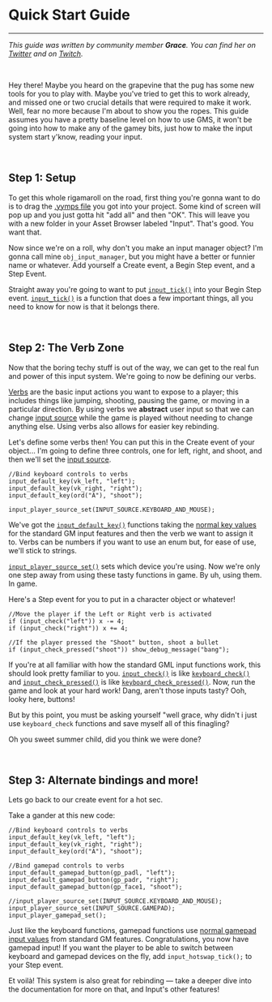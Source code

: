 # Quick Start Guide

---

*This guide was written by community member **Grace**. You can find her on [Twitter](https://twitter.com/gart_gh) and on [Twitch](https://www.twitch.tv/gart222).*

&nbsp;

Hey there! Maybe you heard on the grapevine that the pug has some new tools for you to play with.  Maybe you've tried to get this to work already, and missed one or two crucial details that were required to make it work.  Well, fear no more because I'm about to show you the ropes.  This guide assumes you have a pretty baseline level on how to use GMS, it won't be going into how to make any of the gamey bits, just how to make the input system start y'know, reading your input.

&nbsp;

## Step 1:  Setup

To get this whole rigamaroll on the road, first thing you're gonna want to do is to drag the [.yymps file](https://github.com/JujuAdams/Input/releases) you got into your project.  Some kind of screen will pop up and you just gotta hit "add all" and then "OK".  This will leave you with a new folder in your Asset Browser labeled "Input".  That's good.  You want that.

Now since we're on a roll, why don't you make an input manager object?  I'm gonna call mine `obj_input_manager`, but you might have a better or funnier name or whatever.  Add yourself a Create event, a Begin Step event, and a Step Event.

Straight away you're going to want to put [`input_tick()`](Functions-(System)#input_tick) into your Begin Step event.
[`input_tick()`](Functions-(System)#input_tick) is a function that does a few important things, all you need to know for now is that it belongs there.

&nbsp;

## Step 2: The Verb Zone

Now that the boring techy stuff is out of the way, we can get to the real fun and power of this input system.  We're going to now be defining our verbs.

[Verbs](Verbs-and-Alternate-Bindings) are the basic input actions you want to expose to a player; this includes things like jumping, shooting, pausing the game, or moving in a particular direction. By using verbs we **abstract** user input so that we can change [input source](Input-Sources) while the game is played without needing to change anything else. Using verbs also allows for easier key rebinding.

Let's define some verbs then! You can put this in the Create event of your object... I'm going to define three controls, one for left, right, and shoot, and then we'll set the [input source](Input-Sources).

```
//Bind keyboard controls to verbs
input_default_key(vk_left, "left");
input_default_key(vk_right, "right");
input_default_key(ord("A"), "shoot"); 

input_player_source_set(INPUT_SOURCE.KEYBOARD_AND_MOUSE);
```
We've got the [`input_default_key()`](Functions-(Default-Bindings)#input_default_keykey-verb-alternate) functions taking the [normal key values](https://manual.yoyogames.com/GameMaker_Language/GML_Reference/Game_Input/Keyboard_Input/Keyboard_Input.htm) for the standard GM input features and then the verb we want to assign it to. Verbs can be numbers if you want to use an enum but, for ease of use, we'll stick to strings.

[`input_player_source_set()`](Functions-(Players)#input_player_source_setsource-playerindex) sets which device you're using. Now we're only one step away from using these tasty functions in game. By uh, using them. In game.

Here's a Step event for you to put in a character object or whatever!

 ```
//Move the player if the Left or Right verb is activated
if (input_check("left")) x -= 4;
if (input_check("right")) x += 4;

//If the player pressed the "Shoot" button, shoot a bullet
if (input_check_pressed("shoot")) show_debug_message("bang");
```

If you're at all familiar with how the standard GML input functions work, this should look pretty familiar to you. [`input_check()`](Functions-(Checkers)#input_checkverb-playerindex-bufferduration) is like [`keyboard_check()`](https://docs2.yoyogames.com/source/_build/3_scripting/4_gml_reference/controls/keyboard%20input/keyboard_check.html) and [`input_check_pressed()`](Functions-(Checkers)#input_check_pressedverb-playerindex-bufferduration) is like [`keyboard_check_pressed()`](https://docs2.yoyogames.com/source/_build/3_scripting/4_gml_reference/controls/keyboard%20input/keyboard_check_pressed.html).
Now, run the game and look at your hard work! Dang, aren't those inputs tasty? Ooh, looky here, buttons!

But by this point, you must be asking yourself "well grace, why didn't i just use `keyboard_check` functions and save myself all of this finagling?

Oh you sweet summer child, did you think we were done?

&nbsp;

## Step 3: Alternate bindings and more!

Lets go back to our create event for a hot sec.

Take a gander at this new code:

```
//Bind keyboard controls to verbs
input_default_key(vk_left, "left");
input_default_key(vk_right, "right");
input_default_key(ord("A"), "shoot"); 

//Bind gamepad controls to verbs
input_default_gamepad_button(gp_padl, "left");
input_default_gamepad_button(gp_padr, "right");
input_default_gamepad_button(gp_face1, "shoot");

//input_player_source_set(INPUT_SOURCE.KEYBOARD_AND_MOUSE);
input_player_source_set(INPUT_SOURCE.GAMEPAD);
input_player_gamepad_set();
```

Just like the keyboard functions, gamepad functions use [normal gamepad input values](https://manual.yoyogames.com/GameMaker_Language/GML_Reference/Game_Input/GamePad_Input/Gamepad_Input.htm) from standard GM features. Congratulations, you now have gamepad input!  If you want the player to be able to switch between keyboard and gamepad devices on the fly, add `input_hotswap_tick();` to your Step event.

Et voilà! This system is also great for rebinding — take a deeper dive into the documentation for more on that, and Input's other features!
